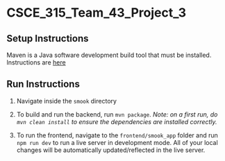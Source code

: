 # CSCE_315_Team_43_Project_3

## Setup Instructions

Maven is a Java software development build tool that must be installed.
Instructions are [here](https://maven.apache.org/install.html)

## Run Instructions

1. Navigate inside the `smook` directory

2. To build and run the backend, run `mvn package`.
_Note: on a first run, do `mvn clean install` to ensure the dependencies are installed correctly._

3. To run the frontend, navigate to the `frontend/smook_app` folder and run `npm run dev` to run a live server in development mode.
All of your local changes will be automatically updated/reflected in the live server.
